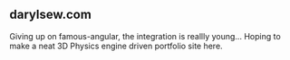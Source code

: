 darylsew.com
------------

Giving up on famous-angular, the integration is reallly young...
Hoping to make a neat 3D Physics engine driven portfolio site here.
